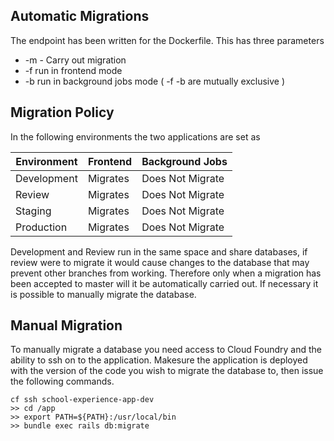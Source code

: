 ## Automatic Migrations
The endpoint has been written for the Dockerfile. This has three parameters

- -m - Carry out migration
- -f run in frontend mode
- -b run in background jobs mode
( -f -b are mutually exclusive )

## Migration Policy
In the following environments the two applications are set as

|Environment	|Frontend	|Background Jobs|
|-------------|---------|---------------|
|Development	|Migrates|	Does Not Migrate|
|Review	      |Migrates| 	Does Not Migrate|
|Staging      |	Migrates|	Does Not Migrate|
|Production   |	Migrates|	Does Not Migrate|

Development and Review run in the same space and share databases, if review were to migrate it would cause changes to the database that may prevent 
other branches from working. Therefore only when a migration has been accepted to master will it be automatically carried out. 
If necessary it is possible to manually migrate the database.

## Manual Migration
To manually migrate a database you need access to Cloud Foundry and the ability to ssh on to the application. Makesure the application is deployed
with the version of the code you wish to migrate the database to, then issue the following commands.

```
cf ssh school-experience-app-dev
>> cd /app
>> export PATH=${PATH}:/usr/local/bin
>> bundle exec rails db:migrate
```
